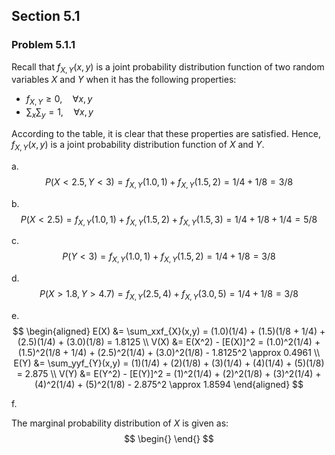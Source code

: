 ## Section 5.1
### Problem 5.1.1
Recall that $f_{X,Y}(x,y)$ is a joint probability distribution function of two random variables $X$ and $Y$ when it has the following properties:
* $f_{X,Y}\geq 0, \quad \forall x,y$
* $\sum_x\sum_y = 1, \quad \forall x,y$

According to the table, it is clear that these properties are satisfied. Hence, $f_{X,Y}(x,y)$ is a joint probability distribution function of $X$ and $Y$.

a. 
$$
P(X < 2.5, Y < 3) = f_{X,Y}(1.0, 1) + f_{X,Y}(1.5, 2) = 1/4 + 1/8 = 3/8
$$

b. 
$$
P(X < 2.5) = f_{X,Y}(1.0, 1) + f_{X,Y}(1.5, 2) + f_{X,Y}(1.5, 3) = 1/4 + 1/8 + 1/4 = 5/8
$$

c. 
$$
P(Y < 3) = f_{X,Y}(1.0, 1) + f_{X,Y}(1.5, 2) = 1/4 + 1/8 = 3/8
$$

d. 
$$
P(X > 1.8, Y > 4.7) = f_{X,Y}(2.5,4) + f_{X,Y}(3.0,5) = 1/4 + 1/8 = 3/8
$$

e. 
$$
\begin{aligned}
E(X) &= \sum_xxf_{X}(x,y) = (1.0)(1/4) + (1.5)(1/8 + 1/4) + (2.5)(1/4) + (3.0)(1/8) = 1.8125 \\
V(X) &= E(X^2) - [E(X)]^2 = (1.0)^2(1/4) + (1.5)^2(1/8 + 1/4) + (2.5)^2(1/4) + (3.0)^2(1/8) - 1.8125^2 \approx 0.4961 \\
E(Y) &= \sum_yyf_{Y}(x,y) = (1)(1/4) + (2)(1/8) + (3)(1/4) + (4)(1/4) + (5)(1/8) = 2.875 \\
V(Y) &= E(Y^2) - [E(Y)]^2 = (1)^2(1/4) + (2)^2(1/8) + (3)^2(1/4) + (4)^2(1/4) + (5)^2(1/8) - 2.875^2 \approx 1.8594 
\end{aligned}
$$

f.

The marginal probability distribution of $X$ is given as:
$$
\begin{}
\end{}
$$